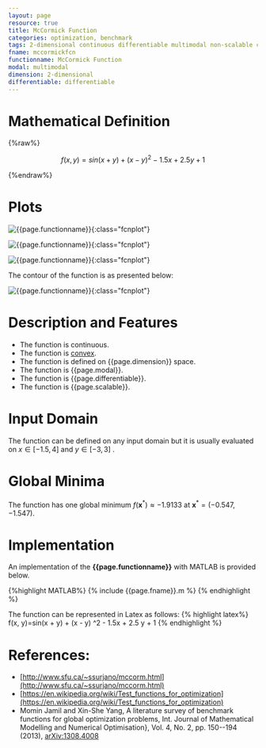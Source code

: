 ```yaml
---
layout: page
resource: true
title: McCormick Function
categories: optimization, benchmark
tags: 2-dimensional continuous differentiable multimodal non-scalable convex
fname: mccormickfcn
functionname: McCormick Function
modal: multimodal
dimension: 2-dimensional
differentiable: differentiable
---
```


# Mathematical Definition

{%raw%}

$$f(x, y)=sin(x + y) + (x - y) ^2 - 1.5x + 2.5 y + 1$$

{%endraw%}

# Plots
![{{page.functionname}}]({{site.baseurl}}/benchmarkfcns/plots/{{page.fname}}.png){:class="fcnplot"}

![{{page.functionname}}]({{site.baseurl}}/benchmarkfcns/plots/{{page.fname}}_2.png){:class="fcnplot"}

![{{page.functionname}}]({{site.baseurl}}/benchmarkfcns/plots/{{page.fname}}_3.png){:class="fcnplot"}

The contour of the function is as presented below:

![{{page.functionname}}]({{site.baseurl}}/benchmarkfcns/plots/{{page.fname}}_contour.png){:class="fcnplot"}

# Description and Features
* The function is continuous.
* The function is [convex](https://en.wikipedia.org/wiki/Convex_function).
* The function is defined on {{page.dimension}} space.
* The function is {{page.modal}}.
* The function is {{page.differentiable}}.
* The function is {{page.scalable}}.

# Input Domain
The function can be defined on any input domain but it is usually evaluated on $x \in [-1.5, 4]$ and $y \in [-3, 3]$ .

# Global Minima
The function has one global minimum $f(\textbf{x}^{\ast})\approx −1.9133$ at $\textbf{x}^{\ast} = (−0.547,−1.547)$.

# Implementation
An implementation of the **{{page.functionname}}** with MATLAB is provided below. 

{%highlight MATLAB%}
{% include {{page.fname}}.m %}
{% endhighlight %}

The function can be represented in Latex as follows:
{% highlight latex%}
f(x, y)=sin(x + y) + (x - y) ^2 - 1.5x + 2.5 y + 1
{% endhighlight %}

# References:
* [http://www.sfu.ca/~ssurjano/mccorm.html](http://www.sfu.ca/~ssurjano/mccorm.html)
* [https://en.wikipedia.org/wiki/Test_functions_for_optimization](https://en.wikipedia.org/wiki/Test_functions_for_optimization)
* Momin Jamil and Xin-She Yang, A literature survey of benchmark functions for global optimization problems, Int. Journal of Mathematical Modelling and Numerical Optimisation}, Vol. 4, No. 2, pp. 150--194 (2013), [arXiv:1308.4008](arXiv:1308.4008)
